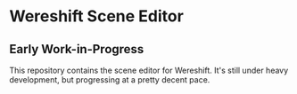 # Wereshift Scene Editor
## Early Work-in-Progress

This repository contains the scene editor for Wereshift.
It's still under heavy development, but progressing at a pretty decent pace.

